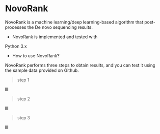 # NovoRank
NovoRank is a machine learning/deep learning-based algorithm that post-processes the De novo sequencing results.

- NovoRank is implemented and tested with

Python 3.x

- How to use NovoRank?

NovoRank performs three steps to obtain results, and you can test it using the sample data provided on Github.

> step 1

lll

> step 2

lll

> step 3

lll
